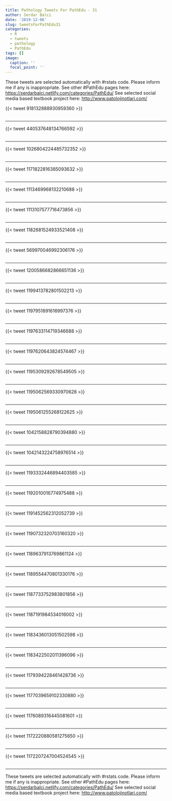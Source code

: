 ```yaml
---
title: Pathology Tweets For PathEdu - 31
author: Serdar Balci
date: '2019-12-06'
slug: tweetsForPathEdu31
categories:
  - R
  - tweets
  - pathology
  - PathEdu
tags: []
image:
  caption: ''
  focal_point: ''
---
```



These tweets are selected automatically with #rstats code. Please inform me if any is inappropriate.
See other #PathEdu pages here: https://serdarbalci.netlify.com/categories/PathEdu/ 
See selected social media based textbook project here: http://www.patolojinotlari.com/

{{< tweet 918132888930959360 >}}
<br>
<br>
<hr>
{{< tweet 440537648134766592 >}}
<br>
<br>
<hr>
{{< tweet 1026804224485732352 >}}
<br>
<br>
<hr>
{{< tweet 1171822816385093632 >}}
<br>
<br>
<hr>
{{< tweet 1113469968132210688 >}}
<br>
<br>
<hr>
{{< tweet 1113107577716473856 >}}
<br>
<br>
<hr>
{{< tweet 1182681524933521408 >}}
<br>
<br>
<hr>
{{< tweet 569970046992306176 >}}
<br>
<br>
<hr>
{{< tweet 1200586682866651136 >}}
<br>
<br>
<hr>
{{< tweet 1199413782801502213 >}}
<br>
<br>
<hr>
{{< tweet 1197951891616997376 >}}
<br>
<br>
<hr>
{{< tweet 1197633114719346688 >}}
<br>
<br>
<hr>
{{< tweet 1197620643824574467 >}}
<br>
<br>
<hr>
{{< tweet 1195309292678549505 >}}
<br>
<br>
<hr>
{{< tweet 1195062569330970628 >}}
<br>
<br>
<hr>
{{< tweet 1195061255268122625 >}}
<br>
<br>
<hr>
{{< tweet 1042158828790394880 >}}
<br>
<br>
<hr>
{{< tweet 1042143224758976514 >}}
<br>
<br>
<hr>
{{< tweet 1193332446894403585 >}}
<br>
<br>
<hr>
{{< tweet 1192010016774975488 >}}
<br>
<br>
<hr>
{{< tweet 1191452562312052739 >}}
<br>
<br>
<hr>
{{< tweet 1190732320703160320 >}}
<br>
<br>
<hr>
{{< tweet 1189637913769861124 >}}
<br>
<br>
<hr>
{{< tweet 1189554470801330176 >}}
<br>
<br>
<hr>
{{< tweet 1187733752983801856 >}}
<br>
<br>
<hr>
{{< tweet 1187191984534016002 >}}
<br>
<br>
<hr>
{{< tweet 1183436013051502598 >}}
<br>
<br>
<hr>
{{< tweet 1183422502011396096 >}}
<br>
<br>
<hr>
{{< tweet 1179394228461428736 >}}
<br>
<br>
<hr>
{{< tweet 1177039659102330880 >}}
<br>
<br>
<hr>
{{< tweet 1176089316445081601 >}}
<br>
<br>
<hr>
{{< tweet 1172220880581275650 >}}
<br>
<br>
<hr>
{{< tweet 1172207247004524545 >}}
<br>
<br>
<hr>


These tweets are selected automatically with #rstats code. Please inform me if any is inappropriate.
See other #PathEdu pages here: https://serdarbalci.netlify.com/categories/PathEdu/ 
See selected social media based textbook project here: http://www.patolojinotlari.com/
